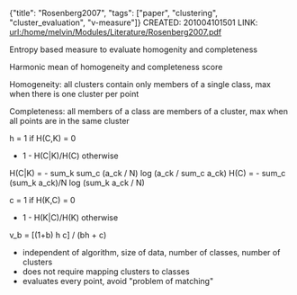 {"title": "Rosenberg2007", "tags": ["paper", "clustering", "cluster_evaluation", "v-measure"]}
CREATED: 201004101501
LINK: <url:/home/melvin/Modules/Literature/Rosenberg2007.pdf>

Entropy based measure to evaluate homogenity and completeness

Harmonic mean of homogeneity and completeness score

Homogeneity: all clusters contain only members of a single class, max when
there is one cluster per point

Completeness: all members of a class are members of a cluster, max when all
points are in the same cluster

h = 1                   if H(C,K) = 0
  * 1 - H(C|K)/H(C)     otherwise

H(C|K) = - sum_k sum_c (a_ck / N) log (a_ck / sum_c a_ck)
H(C)   = - sum_c (sum_k a_ck)/N log (sum_k a_ck / N)

c = 1                   if H(K,C) = 0
  * 1 - H(K|C)/H(K)     otherwise

v_b = [(1+b) h c] / (bh + c)

 * independent of algorithm, size of data, number of classes, number of clusters
 * does not require mapping clusters to classes
 * evaluates every point, avoid "problem of matching"

